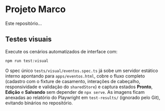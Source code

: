 # Projeto Marco

Este repositório...

## Testes visuais

Execute os cenários automatizados de interface com:

```bash
npm run test:visual
```

O spec único `tests/visual/eventos.spec.ts` já sobe um servidor estático interno apontando para `apps/eventos.html`, cobre o fluxo completo (cadastro com o fixture de casamento, interações de cabeçalho, responsividade e validação do `sharedStore`) e captura estados **Pronto**, **Edição** e **Salvando** sem depender de `npx serve`. As imagens ficam anexadas ao relatório do Playwright em `test-results/` (ignorado pelo Git), evitando binários no repositório.
